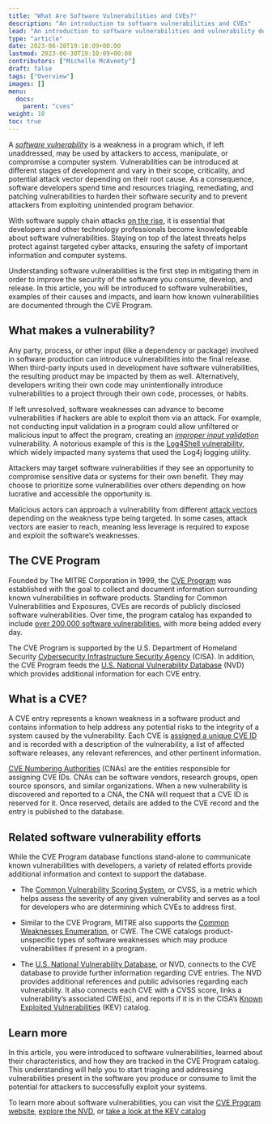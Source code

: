```yaml
---
title: "What Are Software Vulnerabilities and CVEs?"
description: "An introduction to software vulnerabilities and CVEs"
lead: "An introduction to software vulnerabilities and vulnerability documentation through the CVE Program"
type: "article"
date: 2023-06-30T19:10:09+00:00
lastmod: 2023-06-30T19:10:09+00:00
contributors: ["Michelle McAveety"]
draft: false
tags: ["Overview"]
images: []
menu:
  docs:
    parent: "cves"
weight: 10
toc: true
---
```


A [_software vulnerability_](/software-security/glossary/#software-vulnerability) is a weakness in a program which, if left unaddressed, may be used by attackers to access, manipulate, or compromise a computer system. Vulnerabilities can be introduced at different stages of development and vary in their scope, criticality, and potential attack vector depending on their root cause. As a consequence, software developers spend time and resources triaging, remediating, and patching vulnerabilities to harden their software security and to prevent attackers from exploiting unintended program behavior.

With software supply chain attacks [on the rise](https://www.gartner.com/en/articles/7-top-trends-in-cybersecurity-for-2022#:~:text=supply%20chains%2C%20a-,three%2Dfold%20increase,-from%202021.), it is essential that developers and other technology professionals become knowledgeable about software vulnerabilities. Staying on top of the latest threats helps protect against targeted cyber attacks, ensuring the safety of important information and computer systems.

Understanding software vulnerabilities is the first step in mitigating them in order to improve the security of the software you consume, develop, and release. In this article, you will be introduced to software vulnerabilities, examples of their causes and impacts, and learn how known vulnerabilities are documented through the CVE Program.


## What makes a vulnerability?

Any party, process, or other input (like a dependency or package) involved in software production can introduce vulnerabilities into the final release. When third-party inputs used in development have software vulnerabilities, the resulting product may be impacted by them as well. Alternatively, developers writing their own code may unintentionally introduce vulnerabilities to a project through their own code, processes, or habits.

If left unresolved, software weaknesses can advance to become vulnerabilities if hackers are able to exploit them via an attack. For example, not conducting input validation in a program could allow unfiltered or malicious input to affect the program, creating an [_improper input validation_](https://cwe.mitre.org/data/definitions/20.html) vulnerability. A notorious example of this is the [Log4Shell vulnerability](https://www.cisa.gov/news-events/cybersecurity-advisories/aa21-356a), which widely impacted many systems that used the Log4j logging utility. 

Attackers may target software vulnerabilities if they see an opportunity to compromise sensitive data or systems for their own benefit. They may choose to prioritize some vulnerabilities over others depending on how lucrative and accessible the opportunity is.

Malicious actors can approach a vulnerability from different [attack vectors](https://www.cloudflare.com/learning/security/glossary/attack-vector/) depending on the weakness type being targeted. In some cases, attack vectors are easier to reach, meaning less leverage is required to expose and exploit the software’s weaknesses.


## The CVE Program

Founded by The MITRE Corporation in 1999, the [CVE Program](https://www.cve.org/About/Overview) was established with the goal to collect and document information surrounding known vulnerabilities in software products. Standing for Common Vulnerabilities and Exposures, CVEs are records of publicly disclosed software vulnerabilities. Over time, the program catalog has expanded to include [over 200,000 software vulnerabilities](https://www.cve.org/About/Metrics), with more being added every day.

The CVE Program is supported by the U.S. Department of Homeland Security [Cybersecurity Infrastructure Security Agency](https://www.cisa.gov/) (CISA). In addition, the CVE Program feeds the [U.S. National Vulnerability Database](https://nvd.nist.gov/vuln) (NVD) which provides additional information for each CVE entry.


## What is a CVE?

A CVE entry represents a known weakness in a software product and contains information to help address any potential risks to the integrity of a system caused by the vulnerability. Each CVE is [assigned a unique CVE ID](https://www.cve.org/About/Process) and is recorded with a description of the vulnerability, a list of affected software releases, any relevant references, and other pertinent information.

[CVE Numbering Authorities](https://www.cve.org/ProgramOrganization/CNAs) (CNAs) are the entities responsible for assigning CVE IDs. CNAs can be software vendors, research groups, open source sponsors, and similar organizations. When a new vulnerability is discovered and reported to a CNA, the CNA will request that a CVE ID is reserved for it. Once reserved, details are added to the CVE record and the entry is published to the database.


## Related software vulnerability efforts

While the CVE Program database functions stand-alone to communicate known vulnerabilities with developers, a variety of related efforts provide additional information and context to support the database. 

- The [Common Vulnerability Scoring System](https://www.first.org/cvss/), or CVSS, is a metric which helps assess the severity of any given vulnerability and serves as a tool for developers who are determining which CVEs to address first.

- Similar to the CVE Program, MITRE also supports the [Common Weaknesses Enumeration](https://cwe.mitre.org/index.html), or CWE. The CWE catalogs product-unspecific types of software weaknesses which may produce vulnerabilities if present in a program.

- The [U.S. National Vulnerability Database](https://nvd.nist.gov/vuln/search), or NVD, connects to the CVE database to provide further information regarding CVE entries. The NVD provides additional references and public advisories regarding each vulnerability. It also connects each CVE with a CVSS score, links a vulnerability’s associated CWE(s), and reports if it is in the CISA’s [Known Exploited Vulnerabilities](https://www.cisa.gov/known-exploited-vulnerabilities-catalog) (KEV) catalog.


## Learn more

In this article, you were introduced to software vulnerabilities, learned about their characteristics, and how they are tracked in the CVE Program catalog. This understanding will help you to start triaging and addressing vulnerabilities present in the software you produce or consume to limit the potential for attackers to successfully exploit your systems. 

To learn more about software vulnerabilities, you can visit the [CVE Program website](https://www.cve.org/About/Overview), [explore the NVD](https://nvd.nist.gov/vuln/search), or [take a look at the KEV catalog](https://www.cisa.gov/known-exploited-vulnerabilities-catalog)

<!-- You can also check out our other articles on [why you should care about vulnerabilities](), [infamous vulnerabilities](), and [a guide to addressing vulnerabilities in your software](). -->
